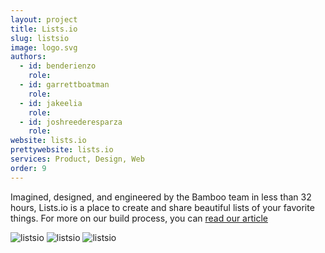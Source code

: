 ```yaml
---
layout: project
title: Lists.io
slug: listsio
image: logo.svg 
authors:
  - id: benderienzo
    role: 
  - id: garrettboatman
    role: 
  - id: jakeelia
    role: 
  - id: joshreederesparza
    role:   
website: lists.io
prettywebsite: lists.io
services: Product, Design, Web
order: 9
---
```


Imagined, designed, and engineered by the Bamboo team in less than 32 hours, Lists.io is a place to create and share beautiful lists of your favorite things. For more on our build process, you can [read our article](https://medium.com/@listsio/building-a-product-in-32-hours-95a9a6b32b2b)

![listsio](/images/client-assets/{{page.slug}}/01.jpg)
![listsio](/images/client-assets/{{page.slug}}/02.jpg)
![listsio](/images/client-assets/{{page.slug}}/03.jpg)
